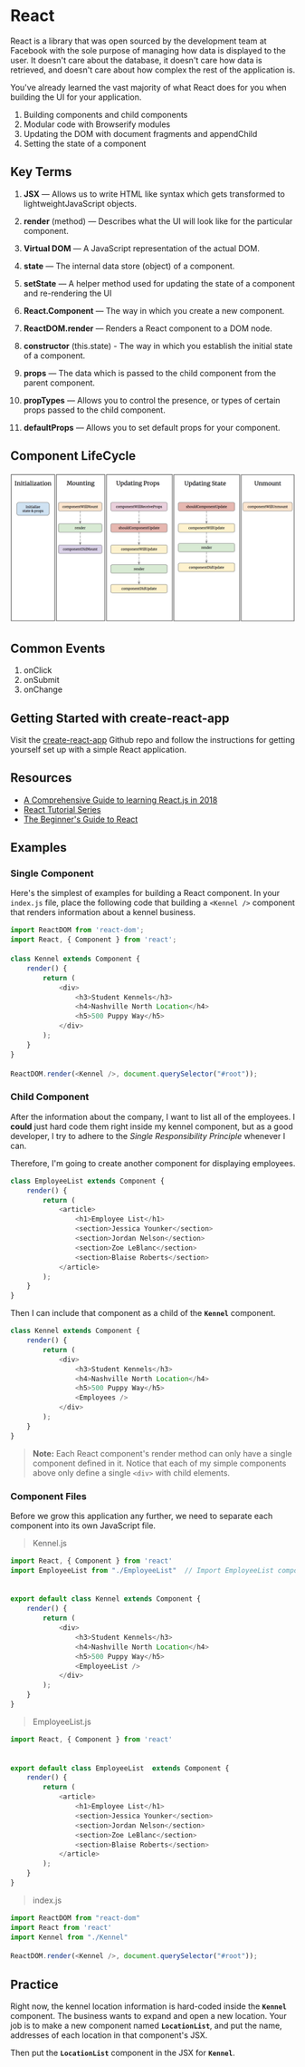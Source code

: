 # React

React is a library that was open sourced by the development team at Facebook with the sole purpose of managing how data is displayed to the user. It doesn't care about the database, it doesn't care how data is retrieved, and doesn't care about how complex the rest of the application is.

You've already learned the vast majority of what React does for you when building the UI for your application.

1. Building components and child components
1. Modular code with Browserify modules
1. Updating the DOM with document fragments and appendChild
1. Setting the state of a component

## Key Terms

1. **JSX** — Allows us to write HTML like syntax which gets
transformed to lightweightJavaScript objects.

1. **render** (method) — Describes what the UI will look like for the particular component.

1. **Virtual DOM** — A JavaScript representation of the actual DOM.

1. **state** — The internal data store (object) of a component.

1. **setState** — A helper method used for updating the state of a component and re-rendering the UI

1. **React.Component** — The way in which you create a new component.

1. **ReactDOM.render** — Renders a React component to a DOM node.

1. **constructor** (this.state) - The way in which you establish the initial state of a component.

1. **props** — The data which is passed to the child component from the parent component.

1. **propTypes** — Allows you to control the presence, or types of certain props passed to the child component.

1. **defaultProps** — Allows you to set default props for your component.

## Component LifeCycle

![component lifecycle](./images/react-component-lifecycle.png)

## Common Events

1. onClick
1. onSubmit
1. onChange

## Getting Started with create-react-app

Visit the [create-react-app](https://github.com/facebook/create-react-app/) Github repo and follow the instructions for getting yourself set up with a simple React application.

## Resources

* [A Comprehensive Guide to learning React.js in 2018](https://tylermcginnis.com/reactjs-tutorial-a-comprehensive-guide-to-building-apps-with-react/)
* [React Tutorial Series](https://www.youtube.com/watch?v=MhkGQAoc7bc&list=PLoYCgNOIyGABj2GQSlDRjgvXtqfDxKm5b)
* [The Beginner's Guide to React
](https://egghead.io/courses/the-beginner-s-guide-to-react)

## Examples

### Single Component

Here's the simplest of examples for building a React component. In your `index.js` file, place the following code that building a `<Kennel />` component that renders information about a kennel business.

```js
import ReactDOM from 'react-dom';
import React, { Component } from 'react';

class Kennel extends Component {
    render() {
        return (
            <div>
                <h3>Student Kennels</h3>
                <h4>Nashville North Location</h4>
                <h5>500 Puppy Way</h5>
            </div>
        );
    }
}

ReactDOM.render(<Kennel />, document.querySelector("#root"));
```

### Child Component

After the information about the company, I want to list all of the employees. I **could** just hard code them right inside my kennel component, but as a good developer, I try to adhere to the *Single Responsibility Principle* whenever I can.

Therefore, I'm going to create another component for displaying employees.

```js
class EmployeeList extends Component {
    render() {
        return (
            <article>
                <h1>Employee List</h1>
                <section>Jessica Younker</section>
                <section>Jordan Nelson</section>
                <section>Zoe LeBlanc</section>
                <section>Blaise Roberts</section>
            </article>
        );
    }
}
```

Then I can include that component as a child of the **`Kennel`** component.

```js
class Kennel extends Component {
    render() {
        return (
            <div>
                <h3>Student Kennels</h3>
                <h4>Nashville North Location</h4>
                <h5>500 Puppy Way</h5>
                <Employees />
            </div>
        );
    }
}
```

> **Note:** Each React component's render method can only have a single component defined in it. Notice that each of my simple components above only define a single `<div>` with child elements.

### Component Files

Before we grow this application any further, we need to separate each component into its own JavaScript file.

> Kennel.js

```js
import React, { Component } from 'react'
import EmployeeList from "./EmployeeList"  // Import EmployeeList component


export default class Kennel extends Component {
    render() {
        return (
            <div>
                <h3>Student Kennels</h3>
                <h4>Nashville North Location</h4>
                <h5>500 Puppy Way</h5>
                <EmployeeList />
            </div>
        );
    }
}
```

> EmployeeList.js

```js
import React, { Component } from 'react'


export default class EmployeeList  extends Component {
    render() {
        return (
            <article>
                <h1>Employee List</h1>
                <section>Jessica Younker</section>
                <section>Jordan Nelson</section>
                <section>Zoe LeBlanc</section>
                <section>Blaise Roberts</section>
            </article>
        );
    }
}
```

> index.js

```js
import ReactDOM from "react-dom"
import React from 'react'
import Kennel from "./Kennel"

ReactDOM.render(<Kennel />, document.querySelector("#root"));
```

## Practice

Right now, the kennel location information is hard-coded inside the **`Kennel`** component. The business wants to expand and open a new location. Your job is to make a new component named **`LocationList`**, and put the name, addresses of each location in that component's JSX.

Then put the **`LocationList`** component in the JSX for **`Kennel`**.
